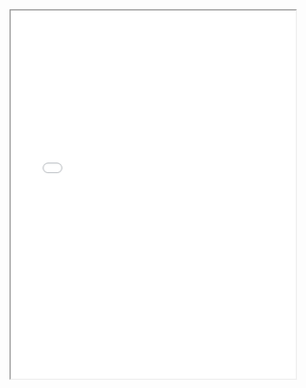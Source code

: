 <style>
.md-grid {
    max-width: inherit;
}
.md-sidebar--secondary {
    display: none;
}
.md-content {
    margin-right: 0em;
}
</style>
<iframe src="/en/latest/web/viewer.html?file=/en/latest/pdf/<Availability_Validity.pdf>" width="100%" height="650em"></iframe>
